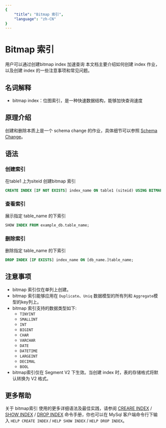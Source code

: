 ```yaml
---
{
    "title": "Bitmap 索引",
    "language": "zh-CN"
}
---
```


<!-- 
Licensed to the Apache Software Foundation (ASF) under one
or more contributor license agreements.  See the NOTICE file
distributed with this work for additional information
regarding copyright ownership.  The ASF licenses this file
to you under the Apache License, Version 2.0 (the
"License"); you may not use this file except in compliance
with the License.  You may obtain a copy of the License at

  http://www.apache.org/licenses/LICENSE-2.0

Unless required by applicable law or agreed to in writing,
software distributed under the License is distributed on an
"AS IS" BASIS, WITHOUT WARRANTIES OR CONDITIONS OF ANY
KIND, either express or implied.  See the License for the
specific language governing permissions and limitations
under the License.
-->

# Bitmap 索引

用户可以通过创建bitmap index 加速查询 本文档主要介绍如何创建 index 作业，以及创建 index 的一些注意事项和常见问题。

## 名词解释

- bitmap index：位图索引，是一种快速数据结构，能够加快查询速度

## 原理介绍

创建和删除本质上是一个 schema change 的作业，具体细节可以参照 [Schema Change](../../advanced/alter-table/schema-change.md)。

## 语法

### 创建索引

在table1 上为siteid 创建bitmap 索引

```sql
CREATE INDEX [IF NOT EXISTS] index_name ON table1 (siteid) USING BITMAP COMMENT 'balabala';
```

### 查看索引

展示指定 table_name 的下索引

```sql
SHOW INDEX FROM example_db.table_name;
```

### 删除索引

删除指定 table_name 的下索引

```sql
DROP INDEX [IF EXISTS] index_name ON [db_name.]table_name;
```

## 注意事项

- bitmap 索引仅在单列上创建。
- bitmap 索引能够应用在 `Duplicate`、`Uniq`  数据模型的所有列和 `Aggregate`模型的key列上。
- bitmap 索引支持的数据类型如下:
  - `TINYINT`
  - `SMALLINT`
  - `INT`
  - `BIGINT`
  - `CHAR`
  - `VARCHAR`
  - `DATE`
  - `DATETIME`
  - `LARGEINT`
  - `DECIMAL`
  - `BOOL`
- bitmap索引仅在 Segment V2 下生效。当创建 index 时，表的存储格式将默认转换为 V2 格式。

## 更多帮助

关于 bitmap索引 使用的更多详细语法及最佳实践，请参阅 [CREARE INDEX](../../sql-manual/sql-reference/Data-Definition-Statements/Create/CREATE-INDEX.md) / [SHOW INDEX](../../sql-manual/sql-reference/Show-Statements/SHOW-INDEX.md) / [DROP INDEX](../../sql-manual/sql-reference/Data-Definition-Statements/Drop/DROP-INDEX.md) 命令手册，你也可以在 MySql 客户端命令行下输入 `HELP CREATE INDEX` /  `HELP SHOW INDEX` / `HELP DROP INDEX`。
